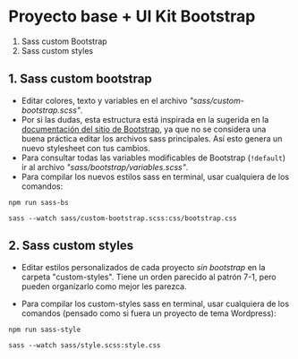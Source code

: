 Proyecto base + UI Kit Bootstrap
========

1. Sass custom Bootstrap
2. Sass custom styles

## 1. Sass custom bootstrap

- Editar colores, texto y variables en el archivo *"sass/custom-bootstrap.scss"*. 
- Por si las dudas, esta estructura está inspirada en la sugerida en la [documentación del sitio de Bootstrap](https://getbootstrap.com/docs/5.0/customize/sass/), ya que no se considera una buena práctica editar los archivos sass principales. Así esto genera un nuevo stylesheet con tus cambios. 
- Para consultar todas las variables modificables de Bootstrap (`!default`) ir al archivo *"sass/bootstrap/variables.scss"*.
- Para compilar los nuevos estilos sass en terminal, usar cualquiera de los comandos:
```
npm run sass-bs
```
```
sass --watch sass/custom-bootstrap.scss:css/bootstrap.css
```

## 2. Sass custom styles

- Editar estilos personalizados de cada proyecto *sin bootstrap* en la carpeta "custom-styles". Tiene un orden parecido al patrón 7-1, pero pueden organízarlo como mejor les parezca.

- Para compilar los custom-styles sass en terminal, usar cualquiera de los comandos (pensado como si fuera un proyecto de tema Wordpress):
```
npm run sass-style
```
```
sass --watch sass/style.scss:style.css
```

